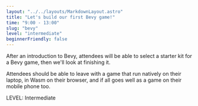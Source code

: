 ```yaml
---
layout: "../../layouts/MarkdownLayout.astro"
title: "Let's build our first Bevy game!"
time: "9:00 - 13:00"
slug: "bevy"
level: "intermediate"
beginnerFriendly: false
---
```


After an introduction to Bevy, attendees will be able to select a starter kit for a Bevy game, then we'll look at finishing it.

Attendees should be able to leave with a game that run natively on their laptop, in Wasm on their browser, and if all goes well as a game on their mobile phone too.

LEVEL: Intermediate

